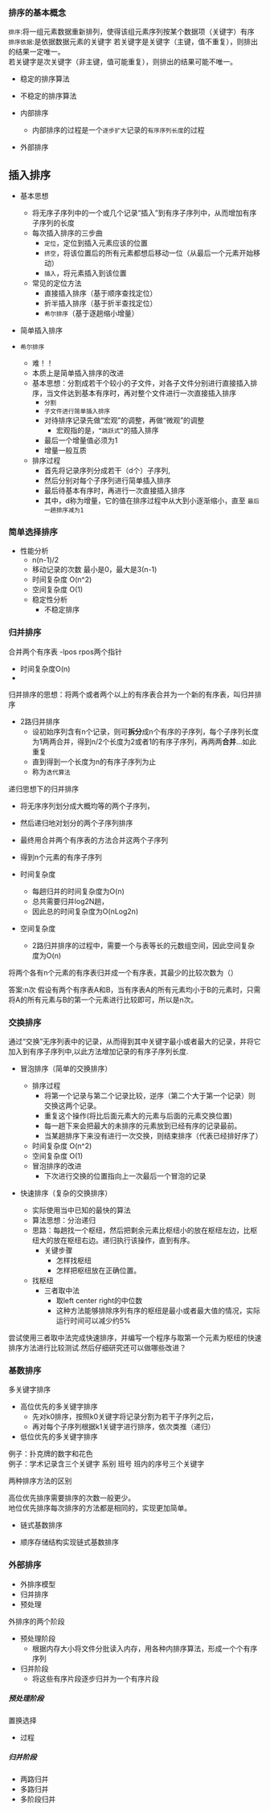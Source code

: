 ### 排序的基本概念
`排序`:将一组元素数据重新排列，使得该组元素序列按某个数据项（关键字）有序
`排序依据`:是依据数据元素的关键字
若关键字是关键字（主键，值不重复），则排出的结果一定唯一。  
若关键字是次关键字（非主键，值可能重复），则排出的结果可能不唯一。

- 稳定的排序算法
- 不稳定的排序算法

- 内部排序
  - 内部排序的过程是一个`逐步扩大`记录的`有序序列长度`的过程
- 外部排序

## 插入排序
- 基本思想
  - 将无序子序列中的一个或几个记录“插入”到有序子序列中，从而增加有序子序列的长度
  - 每次插入排序的三步曲
    - `定位`，定位到插入元素应该的位置
    - `挤空`，将该位置后的所有元素都想后移动一位（从最后一个元素开始移动）
    - `插入`，将元素插入到该位置
  - 常见的定位方法
    - 直接插入排序（基于顺序查找定位）
    - 折半插入排序（基于折半查找定位）
    - `希尔排序`（基于逐趟缩小增量）

- 简单插入排序

- `希尔排序`
  - 难！！
  - 本质上是简单插入排序的改进
  - 基本思想：分割成若干个较小的子文件，对各子文件分别进行直接插入排序，当文件达到基本有序时，再对整个文件进行一次直接插入排序
    - `分割`
    - `子文件进行简单插入排序`
    - 对待排序记录先做“宏观”的调整，再做“微观”的调整
      - 宏观指的是，`“跳跃式”`的插入排序
    - 最后一个增量值必须为1
    - 增量一般互质
  - 排序过程
    - 首先将记录序列分成若干（d个）子序列,
    - 然后分别对每个子序列进行简单插入排序
    - 最后待基本有序时，再进行一次直接插入排序 
    - 其中，d称为增量，它的值在排序过程中从大到小逐渐缩小，直至 `最后一趟排序减为1`

### 简单选择排序
- 性能分析
  - n(n-1)/2
  - 移动记录的次数 最小是0，最大是3(n-1)
  - 时间复杂度 O(n^2)
  - 空间复杂度 O(1)
  - 稳定性分析
    - 不稳定排序

### 归并排序
合并两个有序表
-lpos rpos两个指针
- 时间复杂度O(n)
- 
 
归并排序的思想：将两个或者两个以上的有序表合并为一个新的有序表，叫归并排序    
- 2路归并排序
  - 设初始序列含有n个记录，则可**拆分**成n个有序的子序列，每个子序列长度为1两两合并，得到n/2个长度为2或者1的有序子序列，再两两**合并**...如此重复
  - 直到得到一个长度为n的有序子序列为止
  - 称为`迭代算法`

递归思想下的归并排序
- 将无序序列划分成大概均等的两个子序列，
- 然后递归地对划分的两个子序列排序
- 最终用合并两个有序表的方法合并这两个子序列
- 得到n个元素的有序子序列

- 时间复杂度
  - 每趟归并的时间复杂度为O(n)
  - 总共需要归并log2N趟，
  - 因此总的时间复杂度为O(nLog2n)
- 空间复杂度
  - 2路归并排序的过程中，需要一个与表等长的元数组空间，因此空间复杂度为O(n)

将两个各有n个元素的有序表归并成一个有序表，其最少的比较次数为（）

答案:n次
假设有两个有序表A和B，当有序表A的所有元素均小于B的元素时，只需将A的所有元素与B的第一个元素进行比较即可，所以是n次。

### 交换排序
通过“交换”无序列表中的记录，从而得到其中关键字最小或者最大的记录，并将它加入到有序子序列中,以此方法增加记录的有序子序列长度.
- 冒泡排序（简单的交换排序）
  - 排序过程
    - 将第一个记录与第二个记录比较，逆序（第二个大于第一个记录）则交换这两个记录。
    - 重复这个操作(将比后面元素大的元素与后面的元素交换位置)
    - 每一趟下来会把最大的未排序的元素放到已经有序的记录最前。
    - 当某趟排序下来没有进行一次交换，则结束排序（代表已经排好序了）
  - 时间复杂度 O(n^2)
  - 空间复杂度 O(1)
  - 冒泡排序的改进
    - 下次进行交换的位置指向上一次最后一个冒泡的记录

- 快速排序（复杂的交换排序）
  - 实际使用当中已知的最快的算法
  - 算法思想：分治递归
  - 思路：每趟找一个枢纽，然后把剩余元素比枢纽小的放在枢纽左边，比枢纽大的放在枢纽右边。递归执行该操作，直到有序。
    - 关键步骤
      - 怎样找枢纽
      - 怎样把枢纽放在正确位置。
  - 找枢纽
    - 三者取中法
      - 取left center right的中位数
      - 这种方法能够排除序列有序的枢纽是最小或者最大值的情况，实际运行时间可以减少约5%

尝试使用三者取中法完成快速排序，并编写一个程序与取第一个元素为枢纽的快速排序方法进行比较测试.然后仔细研究还可以做哪些改进？

### 基数排序
多关键字排序
- 高位优先的多关键字排序
  - 先对k0排序，按照k0关键字将记录分割为若干子序列之后，
  - 再对每个子序列根据k1关键字进行排序，依次类推（递归）
- 低位优先的多关键字排序

例子：扑克牌的数字和花色  
例子：学术记录含三个关键字 系别 班号 班内的序号三个关键字 

两种排序方法的区别

高位优先排序需要排序的次数一般更少。  
地位优先排序每次排序的方法都是相同的，实现更加简单。

- 链式基数排序

- 顺序存储结构实现链式基数排序

### 外部排序
- 外排序模型
- 归并排序
- 预处理

外排序的两个阶段
- 预处理阶段
  - 根据内存大小将文件分批读入内存，用各种内排序算法，形成一个个有序序列
- 归并阶段
  - 将这些有序片段逐步归并为一个有序片段

##### 预处理阶段
置换选择
- 过程

##### 归并阶段
- 两路归并
- 多路归并
- 多阶段归并
